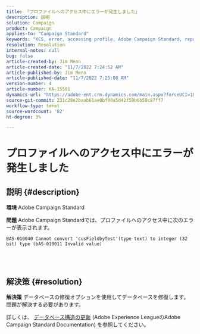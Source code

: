 ```yaml
---
title: 「プロファイルへのアクセス中にエラーが発生しました」
description: 説明
solution: Campaign
product: Campaign
applies-to: "Campaign Standard"
keywords: "KCS, error, accessing profile, Adobe Campaign Standard, repair database"
resolution: Resolution
internal-notes: null
bug: false
article-created-by: Jim Menn
article-created-date: "11/7/2022 7:24:52 AM"
article-published-by: Jim Menn
article-published-date: "11/7/2022 7:25:08 AM"
version-number: 4
article-number: KA-15581
dynamics-url: "https://adobe-ent.crm.dynamics.com/main.aspx?forceUCI=1&pagetype=entityrecord&etn=knowledgearticle&id=696f1f41-6d5e-ed11-9561-6045bd0065f9"
source-git-commit: 231c28e2baab61ae0bf00a5d42f59b6b50c87ff7
workflow-type: tm+mt
source-wordcount: '82'
ht-degree: 3%

---
```


# プロファイルへのアクセス中にエラーが発生しました

## 説明 {#description}


<b>環境</b>
Adobe Campaign Standard

<b>問題</b>
Adobe Campaign Standardでは、プロファイルへのアクセス中に次のエラーが表示されます。


```
BAS-010040 Cannot convert 'cusFieldbyTest'(type text) to integer (32 bit) type (bAS-010011 Invalid value)
```






<br> 



## 解決策 {#resolution}


<b>解決策</b>
データベースの修復オプションを使用してデータベースを修復します。問題が解決する必要があります。

詳しくは、 [データベース構造の更新](https://docs.adobe.com/content/help/en/campaign-standard/using/developing/adding-or-extending-a-resource/updating-the-database-structure.html) (Adobe Experience LeagueのAdobe Campaign Standard Documentation) を参照してください。
